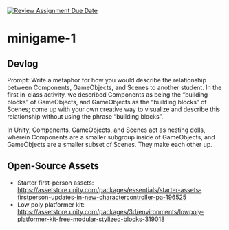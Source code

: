 [![Review Assignment Due Date](https://classroom.github.com/assets/deadline-readme-button-22041afd0340ce965d47ae6ef1cefeee28c7c493a6346c4f15d667ab976d596c.svg)](https://classroom.github.com/a/d-DorLAf)
# minigame-1
## Devlog  
Prompt: Write a metaphor for how you would describe the relationship between Components, GameObjects, 
and Scenes to another student. In the first in-class activity, we described Components
as being the “building blocks” of GameObjects, and GameObjects as the “building blocks” 
of Scenes; come up with your own creative way to visualize and describe this relationship 
without using the phrase “building blocks”.  


In Unity, Components, GameObjects, and Scenes act as nesting dolls, wherein Components are 
a smaller subgroup inside of GameObjects, and GameObjects are a smaller subset of Scenes. They
make each other up. 



## Open-Source Assets
- Starter first-person assets: https://assetstore.unity.com/packages/essentials/starter-assets-firstperson-updates-in-new-charactercontroller-pa-196525
- Low poly platformer kit: https://assetstore.unity.com/packages/3d/environments/lowpoly-platformer-kit-free-modular-stylized-blocks-319018 
